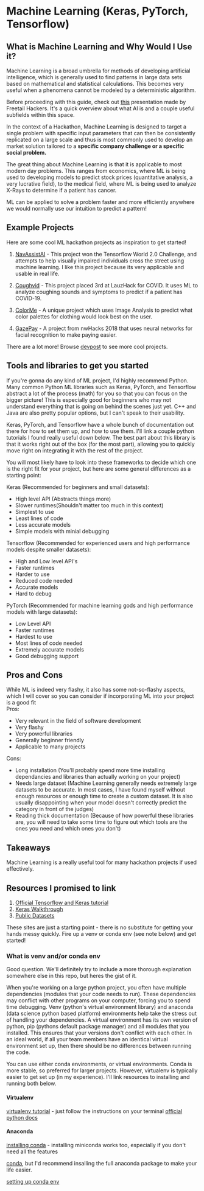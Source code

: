 # Machine Learning (Keras, PyTorch, Tensorflow)

## What is Machine Learning and Why Would I Use it?
Machine Learning is a broad umbrella for methods of developing artificial intelligence, which is generally used to find patterns in large data sets based on mathematical and statistical calculations. This becomes very useful when a phenomena cannot be modeled by a deterministic algorithm.   

Before proceeding with this guide, check out [this](https://docs.google.com/presentation/d/1EImakverhNq-WhJwd-WIx2H04ZnCyUxsFk-9UcKoubQ/edit?usp=sharing) presentation made by Freetail Hackers. It's a quick overview about what AI is and a couple useful subfields within this space.

In the context of a Hackathon, Machine Learning is designed to target a single problem with specific input parameters that can then be consistently replicated on a large scale and thus is most commonly used to develop an market solution tailored to a **specific company challenge or a specific social problem.** 

The great thing about Machine Learning is that it is applicable to most modern day problems. This ranges from economics, where ML is being used to developing models to predict stock prices (quantitative analysis, a very lucrative field), to the medical field, where ML is being used to analyze X-Rays to determine if a patient has cancer.

ML can be applied to solve a problem faster and more efficiently anywhere we would normally use our intuition to predict a pattern!

## Example Projects
Here are some cool ML hackathon projects as inspiration to get started!

1. [NavAssistAI](https://devpost.com/software/navassistai) - This project won the Tensorflow World 2.0 Challenge, and attempts to help visually impaired individuals cross the street using machine learning. I like this project because its very applicable and usable in real life. 

2. [Coughvid](https://devpost.com/software/coughvid-ai-based-app-for-covid-19-screening-using-coughing) - This project placed 3rd at LauzHack for COVID. It uses ML to analyze coughing sounds and symptoms to predict if a patient has COVID-19.

3. [ColorMe](https://devpost.com/software/colorme-50fz68) - A unique project which uses Image Analysis to predict what color palettes for clothing would look best on the user.

4. [GazePay](https://devpost.com/software/gazepay) - A project from nwHacks 2018 that uses neural networks for facial recognition to make paying easier.

There are a lot more! Browse [devpost](https://devpost.com) to see more cool projects. 

## Tools and libraries to get you started
If you're gonna do any kind of ML project, I'd highly recommend Python. Many common Python ML libraries such as Keras, PyTorch, and Tensorflow abstract a lot of the process (math) for you so that you can focus on the bigger picture! This is especially good for beginners who may not understand everything that is going on behind the scenes just yet. C++ and Java are also pretty popular options, but I can't speak to their usability.

Keras, PyTorch, and Tensorflow have a whole bunch of documentation out there for how to set them up, and how to use them. I'll link a couple python tutorials I found really useful down below. The best part about this library is that it works right out of the box (for the most part), allowing you to quickly move right on integrating it with the rest of the project.

You will most likely have to look into these frameworks to decide which one is the right fit for your project, but here are some general differences as a starting point:

Keras (Recommended for beginners and small datasets):
  - High level API (Abstracts things more)
  - Slower runtimes(Shouldn't matter too much in this context)
  - Simplest to use
  - Least lines of code
  - Less accurate models
  - Simple models with minial debugging  
  
Tensorflow (Recommended for experienced users and high performance models despite smaller datasets):
  - High and Low level API's
  - Faster runtimes
  - Harder to use
  - Reduced code needed
  - Accurate models
  - Hard to debug  
  
 PyTorch (Recommended for machine learning gods and high performance models with large datasets):
  - Low Level API
  - Faster runtimes
  - Hardest to use
  - Most lines of code needed
  - Extremely accurate models
  - Good debugging support
  

## Pros and Cons
While ML is indeed very flashy, it also has some not-so-flashy aspects, which I will cover so you can consider if incorporating ML into your project is a good fit  
Pros:
  - Very relevant in the field of software development
  - Very flashy
  - Very powerful libraries
  - Generally beginner friendly
  - Applicable to many projects  
  
Cons:
  - Long installation (You'll probably spend more time installing dependancies and libraries than actually working on your project)
  - Needs large dataset (Machine Learning generally needs extremely large datasets to be accurate. In most cases, I have found myself without enough resources or enough time to create a custom dataset. It is also usually disappointing when your model doesn't correctly predict the category in front of the judges)
  - Reading thick documentation (Because of how powerful these libraries are, you will need to take some time to figure out which tools are the ones you need and which ones you don't)

## Takeaways
Machine Learning is a really useful tool for many hackathon projects if used effectively. 

## Resources I promised to link
1. [Official Tensorflow and Keras tutorial](https://www.tensorflow.org/tutorials)
2. [Keras Walkthrough](https://medium.com/@cyrilivargarcia/tensorflow-and-keras-a-beginners-tutorial-by-a-beginner-abd4c90f814f)
3. [Public Datasets](https://medium.com/towards-artificial-intelligence/the-50-best-public-datasets-for-machine-learning-d80e9f030279)

These sites are just a starting point - there is no substitute for getting your hands messy quickly. Fire up a venv or conda env (see note below) and get started! 

### What is venv and/or conda env
Good question. We'll definitely try to include a more thorough explanation somewhere else in this repo, but heres the gist of it. 

When you're working on a large python project, you often have multiple dependencies (modules that your code needs to run). These dependencies may conflict with other programs on your computer, forcing you to spend time debugging. Venv (python's virtual environment library) and anaconda (data science python based platform) environments help take the stress out of handling your dependencies. A virtual environment has its own version of python, pip (pythons default package manager) and all modules that you installed. This ensures that your versions don't conflict with each other. In an ideal world, if all your team members have an identical virtual environment set up, then there should be no differences between running the code. 

You can use either conda environments, or virtual environments. Conda is more stable, so preferred for larger projects. However, virtualenv is typically easier to get set up (in my experience). I'll link resources to installing and running both below. 

#### Virtualenv
[virtualenv tutorial](https://www.pythonforbeginners.com/basics/how-to-use-python-virtualenv) - just follow the instructions on your terminal
[official python docs](https://virtualenv.pypa.io/en/latest/)

#### Anaconda
[installing conda](https://docs.conda.io/projects/conda/en/latest/user-guide/install/) - installing miniconda works too, especially if you don't need all the features 

[conda](https://stackoverflow.com/questions/45421163/anaconda-vs-miniconda), but I'd recommend insalling the full anaconda package to make your life easier. 

[setting up conda env](https://uoa-eresearch.github.io/eresearch-cookbook/recipe/2014/11/20/conda/)

